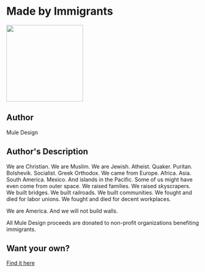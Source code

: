 # Made by Immigrants

<img src="https://d3vv6lp55qjaqc.cloudfront.net/items/1F230o2r3C452K320X3l/Image%202018-08-29%20at%208.40.08%20AM.png" width="200" height="200" />

## Author

Mule Design

## Author's Description

We are Christian. We are Muslim. We are Jewish. Atheist. Quaker. Puritan. Bolshevik. Socialist. Greek Orthodox. We came from Europe. Africa. Asia. South America. Mexico. And islands in the Pacific. Some of us might have even come from outer space. We raised families. We raised skyscrapers. We built bridges. We built railroads. We built communities. We fought and died for labor unions. We fought and died for decent workplaces.

We are America. And we will not build walls.

All Mule Design proceeds are donated to non-profit organizations benefiting immigrants.

## Want your own?

<a href="https://cottonbureau.com/products/made-by-immigrants" alt="Buy Now">Find it here</a>
